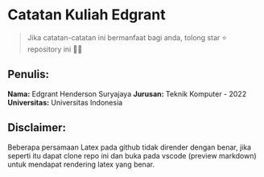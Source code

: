 # Catatan Kuliah Edgrant

> Jika catatan-catatan ini bermanfaat bagi anda, tolong star ⭐ repository ini 🥰🥰

## Penulis:

**Nama:** Edgrant Henderson Suryajaya 
**Jurusan:** Teknik Komputer - 2022  
**Universitas:** Universitas Indonesia

## Disclaimer:

Beberapa persamaan Latex pada github tidak dirender dengan benar, jika seperti itu dapat clone repo ini dan buka pada vscode (preview markdown) untuk mendapat rendering latex yang benar.
